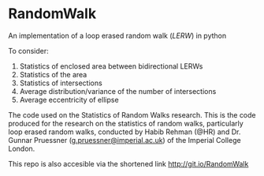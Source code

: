 # RandomWalk
An implementation of a loop erased random walk (*LERW*) in python

To consider:
  1. Statistics of enclosed area between bidirectional LERWs
  2. Statistics of the area
  3. Statistics of intersections
  4. Average distribution/variance of the number of intersections
  5. Average eccentricity of ellipse

The code used on the Statistics of Random Walks research. This is the code produced for the research on the statistics of random walks, particularly loop erased random walks, conducted by Habib Rehman (@HR) and Dr. Gunnar Pruessner (g.pruessner@imperial.ac.uk) of the Imperial College London.

This repo is also accesible via the shortened link http://git.io/RandomWalk
